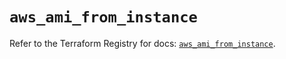 # `aws_ami_from_instance`

Refer to the Terraform Registry for docs: [`aws_ami_from_instance`](https://registry.terraform.io/providers/hashicorp/aws/5.64.0/docs/resources/ami_from_instance).
